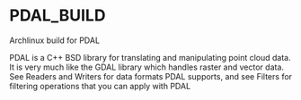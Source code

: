 # PDAL_BUILD
Archlinux build for PDAL

PDAL is a C++ BSD library for translating and manipulating point cloud data. It is very much like the GDAL library which handles raster and vector data. See Readers and Writers for data formats PDAL supports, and see Filters for filtering operations that you can apply with PDAL
